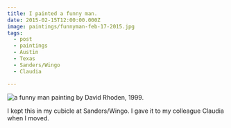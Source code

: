 ```yaml
---
title: I painted a funny man.
date: 2015-02-15T12:00:00.000Z
image: paintings/funnyman-feb-17-2015.jpg
tags:
  - post
  - paintings
  - Austin
  - Texas
  - Sanders/Wingo
  - Claudia

---
```


![a funny man painting by David Rhoden, 1999.](/static/img/paintings/funnyman-feb-17-2015.jpg)

I kept this in my cubicle at Sanders/Wingo. I gave it to my colleague Claudia when I moved.